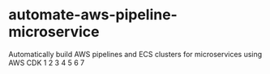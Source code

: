 # automate-aws-pipeline-microservice
Automatically build AWS pipelines and ECS clusters for microservices using AWS CDK
1
2
3
4
5
6
7
